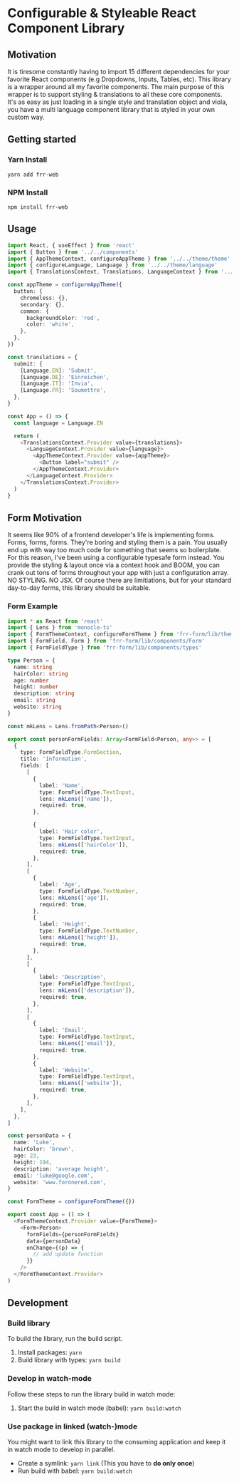 # Configurable & Styleable React Component Library

## Motivation

It is tiresome constantly having to import 15 different dependencies for your favorite React components (e.g Dropdowns, Inputs, Tables, etc). This library is a wrapper around all my favorite components. The main purpose of this wrapper is to support styling & translations to all these core components. It's as easy as just loading in a single style and translation object and viola, you have a multi language component library that is styled in your own custom way.

## Getting started

### Yarn Install

```
yarn add frr-web
```

### NPM Install

```
npm install frr-web
```

## Usage

```ts
import React, { useEffect } from 'react'
import { Button } from '../../components'
import { AppThemeContext, configureAppTheme } from '../../theme/theme'
import { configureLanguage, Language } from '../../theme/language'
import { TranslationsContext, Translations, LanguageContext } from '../../theme/language'

const appTheme = configureAppTheme({
  button: {
    chromeless: {},
    secondary: {},
    common: {
      backgroundColor: 'red',
      color: 'white',
    },
  },
})

const translations = {
  submit: {
    [Language.EN]: 'Submit',
    [Language.DE]: 'Einreichen',
    [Language.IT]: 'Invia',
    [Language.FR]: 'Soumettre',
  },
}

const App = () => {
  const language = Language.EN

  return (
    <TranslationsContext.Provider value={translations}>
      <LanguageContext.Provider value={language}>
        <AppThemeContext.Provider value={appTheme}>
          <Button label="submit" />
        </AppThemeContext.Provider>
      </LanguageContext.Provider>
    </TranslationsContext.Provider>
  )
}
```

## Form Motivation

It seems like 90% of a frontend developer's life is implementing forms. Forms, forms, forms. They're boring and styling them is a pain. You usually end up with way too much code for something that seems so boilerplate. For this reason, I've been using a configurable typesafe form instead. You provide the styling & layout once via a context hook and BOOM, you can crank out tons of forms throughout your app with just a configuration array. NO STYLING. NO JSX. Of course there are limitiations, but for your standard day-to-day forms, this library should be suitable.

### Form Example

```ts
import * as React from 'react'
import { Lens } from 'monocle-ts'
import { FormThemeContext, configureFormTheme } from 'frr-form/lib/theme/theme'
import { FormField, Form } from 'frr-form/lib/components/Form'
import { FormFieldType } from 'frr-form/lib/components/types'

type Person = {
  name: string
  hairColor: string
  age: number
  height: number
  description: string
  email: string
  website: string
}

const mkLens = Lens.fromPath<Person>()

export const personFormFields: Array<FormField<Person, any>> = [
  {
    type: FormFieldType.FormSection,
    title: 'Information',
    fields: [
      [
        {
          label: 'Name',
          type: FormFieldType.TextInput,
          lens: mkLens(['name']),
          required: true,
        },

        {
          label: 'Hair color',
          type: FormFieldType.TextInput,
          lens: mkLens(['hairColor']),
          required: true,
        },
      ],
      [
        {
          label: 'Age',
          type: FormFieldType.TextNumber,
          lens: mkLens(['age']),
          required: true,
        },
        {
          label: 'Height',
          type: FormFieldType.TextNumber,
          lens: mkLens(['height']),
          required: true,
        },
      ],
      [
        {
          label: 'Description',
          type: FormFieldType.TextInput,
          lens: mkLens(['description']),
          required: true,
        },
      ],
      [
        {
          label: 'Email',
          type: FormFieldType.TextInput,
          lens: mkLens(['email']),
          required: true,
        },
        {
          label: 'Website',
          type: FormFieldType.TextInput,
          lens: mkLens(['website']),
          required: true,
        },
      ],
    ],
  },
]

const personData = {
  name: 'Luke',
  hairColor: 'brown',
  age: 23,
  height: 194,
  description: 'average height',
  email: 'luke@google.com',
  website: 'www.foronered.com',
}

const FormTheme = configureFormTheme({})

export const App = () => (
  <FormThemeContext.Provider value={FormTheme}>
    <Form<Person>
      formFields={personFormFields}
      data={personData}
      onChange={(p) => {
        // add update function
      }}
    />
  </FormThemeContext.Provider>
)
```

## Development

### Build library

To build the library, run the build script.

1. Install packages: `yarn`
2. Build library with types: `yarn build`

### Develop in watch-mode

Follow these steps to run the library build in watch mode:

1. Start the build in watch mode (babel): `yarn build:watch`

### Use package in linked (watch-)mode

You might want to link this library to the consuming application and keep it in watch mode to develop in parallel.

- Create a symlink: `yarn link` (This you have to **do only once**)
- Run build with babel: `yarn build:watch`

